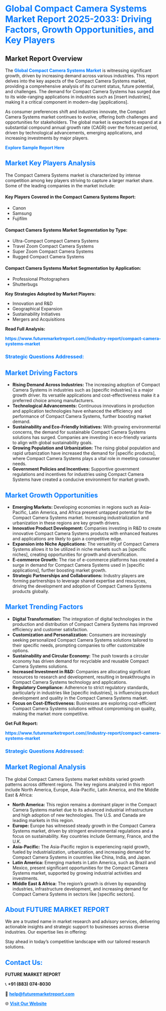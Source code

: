 <h1 style="color: #007BFF;">Global Compact Camera Systems Market Report 2025-2033: Driving Factors, Growth Opportunities, and Key Players</h1>

<section id="overview">
<h2>Market Report Overview</h2>
<p>The <a href="https://www.futuremarketreport.com//industry-report/compact-camera-systems-market" style="color: #007BFF; text-decoration: none;"><strong>Global Compact Camera Systems Market</strong></a> is witnessing significant growth, driven by increasing demand across various industries. This report delves into the key aspects of the Compact Camera Systems market, providing a comprehensive analysis of its current status, future potential, and challenges. The demand for Compact Camera Systems has surged due to its wide-ranging applications in industries such as [insert industries], making it a critical component in modern-day [applications].</p>
<p>As consumer preferences shift and industries innovate, the Compact Camera Systems market continues to evolve, offering both challenges and opportunities for stakeholders. The global market is expected to expand at a substantial compound annual growth rate (CAGR) over the forecast period, driven by technological advancements, emerging applications, and increasing investments by major players.</p>
</section>

<section id="overview">
<p><a href="https://www.futuremarketreport.com//request-sample/reportId=87614" style="color: #007BFF; text-decoration: none;"><strong>Explore Sample Report Here</strong></a></p>
</section>

<section id="key-players">
<h2 style="color: #007BFF;">Market Key Players Analysis</h2>
<p>The Compact Camera Systems market is characterized by intense competition among key players striving to capture a larger market share. Some of the leading companies in the market include:</p>
<h4>Key Players Covered in the Compact Camera Systems Report:</h4>
<ul><li>Canon</li><li>Samsung</li><li>Fujifilm</li></ul>
<h4>Compact Camera Systems Market Segmentation by Type:</h4>
<ul><li>Ultra-Compact Compact Camera Systems</li><li>Travel Zoom Compact Camera Systems</li><li>Super Zoom Compact Camera Systems</li><li>Rugged Compact Camera Systems</li></ul>

<h4>Compact Camera Systems Market Segmentation by Application:</h4>
<ul><li>Professional Photographers</li><li>Shutterbugs</li></ul>
<p><strong>Key Strategies Adopted by Market Players:</strong></p>
<ul>
<li>Innovation and R&D</li>
<li>Geographical Expansion</li>
<li>Sustainability Initiatives</li>
<li>Mergers and Acquisitions</li>
</ul>
</section>

<section>
<p><strong>Read Full Analysis: </strong></p><a href="https://www.futuremarketreport.com//industry-report/compact-camera-systems-market" style="color: #007BFF; text-decoration: none;"><strong>https://www.futuremarketreport.com//industry-report/compact-camera-systems-market</strong></a>
<h3 style="color: #007BFF;">Strategic Questions Addressed:</h3>
</section>

<section id="driving-factors">
<h2 style="color: #007BFF;">Market Driving Factors</h2>
<ul>
<li><strong>Rising Demand Across Industries:</strong> The increasing adoption of Compact Camera Systems in industries such as [specific industries] is a major growth driver. Its versatile applications and cost-effectiveness make it a preferred choice among manufacturers.</li>
<li><strong>Technological Advancements:</strong> Continuous innovations in production and application technologies have enhanced the efficiency and performance of Compact Camera Systems, further boosting market demand.</li>
<li><strong>Sustainability and Eco-Friendly Initiatives:</strong> With growing environmental concerns, the demand for sustainable Compact Camera Systems solutions has surged. Companies are investing in eco-friendly variants to align with global sustainability goals.</li>
<li><strong>Growing Population and Urbanization:</strong> The rising global population and rapid urbanization have increased the demand for [specific products], where Compact Camera Systems plays a vital role in meeting consumer needs.</li>
<li><strong>Government Policies and Incentives:</strong> Supportive government regulations and incentives for industries using Compact Camera Systems have created a conducive environment for market growth.</li>
</ul>
</section>

<section id="growth-opportunities">
<h2 style="color: #007BFF;">Market Growth Opportunities</h2>
<ul>
<li><strong>Emerging Markets:</strong> Developing economies in regions such as Asia-Pacific, Latin America, and Africa present untapped potential for the Compact Camera Systems market. Increasing industrialization and urbanization in these regions are key growth drivers.</li>
<li><strong>Innovative Product Development:</strong> Companies investing in R&D to create innovative Compact Camera Systems products with enhanced features and applications are likely to gain a competitive edge.</li>
<li><strong>Expansion into Niche Applications:</strong> The versatility of Compact Camera Systems allows it to be utilized in niche markets such as [specific niches], creating opportunities for growth and diversification.</li>
<li><strong>E-commerce Growth:</strong> The rise of e-commerce platforms has created a surge in demand for Compact Camera Systems used in [specific applications], further boosting market growth.</li>
<li><strong>Strategic Partnerships and Collaborations:</strong> Industry players are forming partnerships to leverage shared expertise and resources, driving the development and adoption of Compact Camera Systems products globally.</li>
</ul>
</section>

<section id="trending-factors">
<h2 style="color: #007BFF;">Market Trending Factors</h2>
<ul>
<li><strong>Digital Transformation:</strong> The integration of digital technologies in the production and distribution of Compact Camera Systems has improved efficiency and customer satisfaction.</li>
<li><strong>Customization and Personalization:</strong> Consumers are increasingly seeking personalized Compact Camera Systems solutions tailored to their specific needs, prompting companies to offer customizable options.</li>
<li><strong>Sustainability and Circular Economy:</strong> The push towards a circular economy has driven demand for recyclable and reusable Compact Camera Systems solutions.</li>
<li><strong>Increased Investment in R&D:</strong> Companies are allocating significant resources to research and development, resulting in breakthroughs in Compact Camera Systems technology and applications.</li>
<li><strong>Regulatory Compliance:</strong> Adherence to strict regulatory standards, particularly in industries like [specific industries], is influencing product development and quality in the Compact Camera Systems market.</li>
<li><strong>Focus on Cost-Effectiveness:</strong> Businesses are exploring cost-efficient Compact Camera Systems solutions without compromising on quality, making the market more competitive.</li>
</ul>
</section>

<section>
<p><strong>Get Full Report: </strong></p><a href="https://www.futuremarketreport.com//industry-report/compact-camera-systems-market" style="color: #007BFF; text-decoration: none;"><strong>https://www.futuremarketreport.com//industry-report/compact-camera-systems-market</strong></a>
<h3 style="color: #007BFF;">Strategic Questions Addressed:</h3>
</section>


<section id="regional-analysis">
<h2 style="color: #007BFF;">Market Regional Analysis</h2>
<p>The global Compact Camera Systems market exhibits varied growth patterns across different regions. The key regions analyzed in this report include North America, Europe, Asia-Pacific, Latin America, and the Middle East & Africa:</p>
<ul>
<li><strong>North America:</strong> This region remains a dominant player in the Compact Camera Systems market due to its advanced industrial infrastructure and high adoption of new technologies. The U.S. and Canada are leading markets in this region.</li>
<li><strong>Europe:</strong> Europe has witnessed steady growth in the Compact Camera Systems market, driven by stringent environmental regulations and a focus on sustainability. Key countries include Germany, France, and the U.K.</li>
<li><strong>Asia-Pacific:</strong> The Asia-Pacific region is experiencing rapid growth, fueled by industrialization, urbanization, and increasing demand for Compact Camera Systems in countries like China, India, and Japan.</li>
<li><strong>Latin America:</strong> Emerging markets in Latin America, such as Brazil and Mexico, present significant opportunities for the Compact Camera Systems market, supported by growing industrial activities and investments.</li>
<li><strong>Middle East & Africa:</strong> The region’s growth is driven by expanding industries, infrastructure development, and increasing demand for Compact Camera Systems in sectors like [specific sectors].</li>
</ul>
</section>

<footer>
<h2 style="color: #007BFF;">About FUTURE MARKET REPORT</h2>
<p>We are a trusted name in market research and advisory services, delivering actionable insights and strategic support to businesses across diverse industries. Our expertise lies in offering:</p>

<p>Stay ahead in today’s competitive landscape with our tailored research solutions.</p>

<h2 style="color: #007BFF;">Contact Us:</h2>
<p><strong>FUTURE MARKET REPORT</strong></p>
<p>📞 <strong>+91 (883) 074-8030</strong></p>
<p>📧 <strong><a href="mailto:help@futuremarketreport.com" style="color: #007BFF;">help@futuremarketreport.com</a></strong></p>
<p>🌐 <strong><a href="https://www.futuremarketreport.com/" style="color: #007BFF;">Visit Our Website</a></strong></p>
</footer>